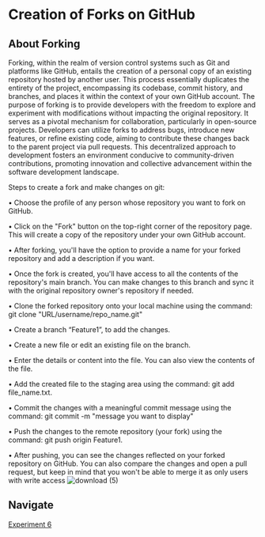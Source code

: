 # Creation of Forks on GitHub

## About Forking

Forking, within the realm of version control systems such as Git and platforms like GitHub, entails the creation of a personal copy of an existing repository hosted by another user. This process essentially duplicates the entirety of the project, encompassing its codebase, commit history, and branches, and places it within the context of your own GitHub account. The purpose of forking is to provide developers with the freedom to explore and experiment with modifications without impacting the original repository. It serves as a pivotal mechanism for collaboration, particularly in open-source projects. Developers can utilize forks to address bugs, introduce new features, or refine existing code, aiming to contribute these changes back to the parent project via pull requests. This decentralized approach to development fosters an environment conducive to community-driven contributions, promoting innovation and collective advancement within the software development landscape.

Steps to create a fork and make changes on git:

• Choose the profile of any person whose repository you want to fork on GitHub.

• Click on the "Fork" button on the top-right corner of the repository page. This will create a copy of the repository under your own GitHub account.

• After forking, you'll have the option to provide a name for your forked repository and add a description if you want.

• Once the fork is created, you'll have access to all the contents of the repository's main branch. You can make changes to this branch and sync it with the original repository owner's repository if needed.

• Clone the forked repository onto your local machine using the command: git clone "URL/username/repo_name.git"

• Create a branch “Feature1”, to add the changes.

• Create a new file or edit an existing file on the branch.

• Enter the details or content into the file. You can also view the contents of the file.

• Add the created file to the staging area using the command: git add file_name.txt.

• Commit the changes with a meaningful commit message using the command: git commit -m "message you want to display"

• Push the changes to the remote repository (your fork) using the command: git push origin Feature1.

• After pushing, you can see the changes reflected on your forked repository on GitHub. You can also compare the changes and open a pull request, but keep in mind that you won't be able to merge it as only users with write access
![download (5)](https://github.com/Sakshi-code13/Semester-4/assets/119587392/b35655b6-8bd4-497e-a8c0-1afde463629c)

## Navigate 
[Experiment 6](https://github.com/Sakshi-code13/Semester-4/blob/Git-and-GitHub/Git%20and%20GitHUB/Experiment%206/Experiment%206.pdf)
